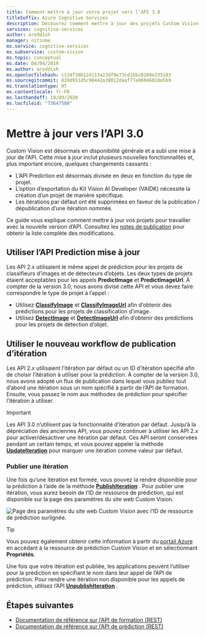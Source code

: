 ```yaml
---
title: Comment mettre à jour votre projet vers l’API 3.0
titleSuffix: Azure Cognitive Services
description: Découvrez comment mettre à jour des projets Custom Vision à partir de la version précédente de l’API vers l’API 3.0.
services: cognitive-services
author: areddish
manager: nitinme
ms.service: cognitive-services
ms.subservice: custom-vision
ms.topic: conceptual
ms.date: 04/04/2019
ms.author: areddish
ms.openlocfilehash: c134f30b124113a23df0e73cd1bbc8209e335183
ms.sourcegitcommit: 829d951d5c90442a38012daaf77e86046018e5b9
ms.translationtype: HT
ms.contentlocale: fr-FR
ms.lasthandoff: 10/09/2020
ms.locfileid: "73647500"
---
```

# <a name="update-to-the-30-api"></a>Mettre à jour vers l’API 3.0

Custom Vision est désormais en disponibilité générale et a subi une mise à jour de l’API.
Cette mise à jour inclut plusieurs nouvelles fonctionnalités et, plus important encore, quelques changements cassants :

* L’API Prediction est désormais divisée en deux en fonction du type de projet.
* L’option d’exportation du Kit Vision AI Developer (VAIDK) nécessite la création d’un projet de manière spécifique.
* Les itérations par défaut ont été supprimées en faveur de la publication / dépublication d’une itération nommée.

Ce guide vous explique comment mettre à jour vos projets pour travailler avec la nouvelle version d’API. Consultez les [notes de publication](release-notes.md) pour obtenir la liste complète des modifications.

## <a name="use-the-updated-prediction-api"></a>Utiliser l’API Prediction mise à jour

Les API 2.x utilisaient le même appel de prédiction pour les projets de classifieurs d’images et de détecteurs d’objets. Les deux types de projets étaient acceptables pour les appels **PredictImage** et **PredictImageUrl**. À compter de la version 3.0, nous avons divisé cette API et vous devez faire correspondre le type de projet à l’appel :

* Utilisez **[ClassifyImage](https://southcentralus.dev.cognitive.microsoft.com/docs/services/Custom_Vision_Prediction_3.0/operations/5c82db60bf6a2b11a8247c15)** et **[ClassifyImageUrl](https://southcentralus.dev.cognitive.microsoft.com/docs/services/Custom_Vision_Prediction_3.0/operations/5c82db60bf6a2b11a8247c14)** afin d’obtenir des prédictions pour les projets de classification d’image.
* Utilisez **[DetectImage](https://southcentralus.dev.cognitive.microsoft.com/docs/services/Custom_Vision_Prediction_3.0/operations/5c82db60bf6a2b11a8247c19)** et **[DetectImageUrl](https://southcentralus.dev.cognitive.microsoft.com/docs/services/Custom_Vision_Prediction_3.0/operations/5c82db60bf6a2b11a8247c18)** afin d’obtenir des prédictions pour les projets de détection d’objet.

## <a name="use-the-new-iteration-publishing-workflow"></a>Utiliser le nouveau workflow de publication d’itération

Les API 2.x utilisaient l’itération par défaut ou un ID d’itération spécifié afin de choisir l’itération à utiliser pour la prédiction. À compter de la version 3.0, nous avons adopté un flux de publication dans lequel vous publiez tout d’abord une itération sous un nom spécifié à partir de l’API de formation. Ensuite, vous passez le nom aux méthodes de prédiction pour spécifier l’itération à utiliser.

> [!IMPORTANT]
> Les API 3.0 n’utilisent pas la fonctionnalité d’itération par défaut. Jusqu’à la dépréciation des anciennes API, vous pouvez continuer à utiliser les API 2.x pour activer/désactiver une itération par défaut. Ces API seront conservées pendant un certain temps, et vous pouvez appeler la méthode **[UpdateIteration](https://southcentralus.dev.cognitive.microsoft.com/docs/services/Custom_Vision_Training_3.0/operations/5c771cdcbf6a2b18a0c3b818)** pour marquer une itération comme valeur par défaut.

### <a name="publish-an-iteration"></a>Publier une itération

Une fois qu’une itération est formée, vous pouvez la rendre disponible pour la prédiction à l’aide de la méthode **[PublishIteration](https://southcentralus.dev.cognitive.microsoft.com/docs/services/Custom_Vision_Training_3.0/operations/5c82db28bf6a2b11a8247bbc)** . Pour publier une itération, vous aurez besoin de l’ID de ressource de prédiction, qui est disponible sur la page des paramètres du site web Custom Vision.

![Page des paramètres du site web Custom Vision avec l’ID de ressource de prédiction surlignée.](./media/update-application-to-3.0-sdk/prediction-id.png)

> [!TIP]
> Vous pouvez également obtenir cette information à partir du [portail Azure](https://portal.azure.com) en accédant à la ressource de prédiction Custom Vision et en sélectionnant **Propriétés**.

Une fois que votre itération est publiée, les applications peuvent l’utiliser pour la prédiction en spécifiant le nom dans leur appel de l’API de prédiction. Pour rendre une itération non disponible pour les appels de prédiction, utilisez l’API **[UnpublishIteration](https://southcentralus.dev.cognitive.microsoft.com/docs/services/Custom_Vision_Training_3.0/operations/5c771cdcbf6a2b18a0c3b81a)** .

## <a name="next-steps"></a>Étapes suivantes

* [Documentation de référence sur l’API de formation (REST)](https://go.microsoft.com/fwlink/?linkid=865446)
* [Documentation de référence sur l’API de prédiction (REST)](https://go.microsoft.com/fwlink/?linkid=865445)